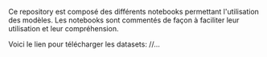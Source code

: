 Ce repository est composé des différents notebooks permettant l'utilisation des modèles.
Les notebooks sont commentés de façon à faciliter leur utilisation et leur compréhension.

Voici le lien pour télécharger les datasets: //...

